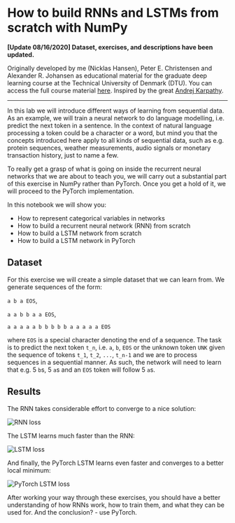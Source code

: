 # How to build RNNs and LSTMs from scratch with NumPy

**\[Update 08/16/2020\] Dataset, exercises, and descriptions have been updated.**

Originally developed by me (Nicklas Hansen), Peter E. Christensen and Alexander R. Johansen as educational material for the graduate deep learning course at the Technical University of Denmark (DTU). You can access the full course material [here](https://github.com/DeepLearningDTU/02456-deep-learning-with-PyTorch). Inspired by the great [Andrej Karpathy](https://karpathy.ai/).
____

In this lab we will introduce different ways of learning from sequential data.
As an example, we will train a neural network to do language modelling, i.e. predict the next token in a sentence. In the context of natural language processing a token could be a character or a word, but mind you that the concepts introduced here apply to all kinds of sequential data, such as e.g. protein sequences, weather measurements, audio signals or monetary transaction history, just to name a few.

To really get a grasp of what is going on inside the recurrent neural networks that we are about to teach you, we will carry out a substantial part of this exercise in NumPy rather than PyTorch. Once you get a hold of it, we will proceed to the PyTorch implementation.

In this notebook we will show you:
* How to represent categorical variables in networks
* How to build a recurrent neural network (RNN) from scratch
* How to build a LSTM network from scratch
* How to build a LSTM network in PyTorch


## Dataset

For this exercise we will create a simple dataset that we can learn from. We generate sequences of the form:

`a b a EOS`,

`a a b b a a EOS`,

`a a a a a b b b b b a a a a a EOS`

where `EOS` is a special character denoting the end of a sequence. The task is to predict the next token `t_n`, i.e. `a`, `b`, `EOS` or the unknown token `UNK` given the sequence of tokens `t_1`, `t_2`, `...`, `t_n-1` and we are to process sequences in a sequential manner. As such, the network will need to learn that e.g. 5 `b`s, 5 `a`s and an `EOS` token will follow 5 `a`s.

## Results

The RNN takes considerable effort to converge to a nice solution:

![RNN loss](https://i.imgur.com/IBsWvkK.png)

The LSTM learns much faster than the RNN:

![LSTM loss](https://i.imgur.com/09Houfh.png)

And finally, the PyTorch LSTM learns even faster and converges to a better local minimum:

![PyTorch LSTM loss](https://i.imgur.com/kEQeQcy.png)

After working your way through these exercises, you should have a better understanding of how RNNs work, how to train them, and what they can be used for. And the conclusion? - use PyTorch.
